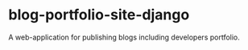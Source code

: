 # blog-portfolio-site-django
A web-application for publishing blogs including developers portfolio.
